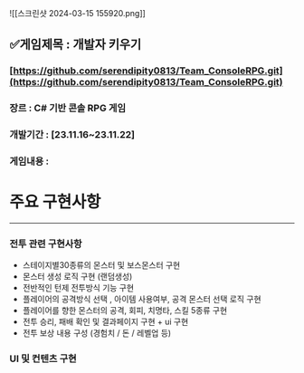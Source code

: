 
![[스크린샷 2024-03-15 155920.png]]

## **✅게임제목** : 개발자 키우기

### [https://github.com/serendipity0813/Team_ConsoleRPG.git](https://github.com/serendipity0813/Team_ConsoleRPG.git)

### 장르 : C# 기반 콘솔 RPG 게임

### 개발기간 : [23.11.16~23.11.22]

### 게임내용 :

# 주요 구현사항

---

### 전투 관련 구현사항

- 스테이지별30종류의 몬스터 및 보스몬스터 구현
- 몬스터 생성 로직 구현 (랜덤생성)
- 전반적인 턴제 전투방식 기능 구현
- 플레이어의 공격방식 선택 , 아이템 사용여부, 공격 몬스터 선택 로직 구현
- 플레이어를 향한 몬스터의 공격, 회피, 치명타, 스킬 5종류 구현
- 전투 승리, 패배 확인 및 결과페이지 구현 + ui 구현
- 전투 보상 내용 구성 (경험치 / 돈 / 레벨업 등)

### UI 및 컨텐츠 구현